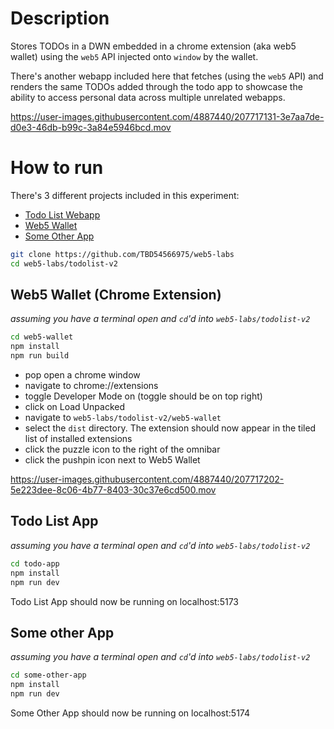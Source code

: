 # Description
Stores TODOs in a DWN embedded in a chrome extension (aka web5 wallet) using the `web5` API injected onto `window` by the wallet. 

There's another webapp included here that fetches (using the `web5` API) and renders the same TODOs added through the todo app to showcase the ability to access personal data across multiple unrelated webapps.



https://user-images.githubusercontent.com/4887440/207717131-3e7aa7de-d0e3-46db-b99c-3a84e5946bcd.mov



# How to run

There's 3 different projects included in this experiment:
* [Todo List Webapp](./todo-app/)
* [Web5 Wallet](./web5-wallet/)
* [Some Other App](./some-other-app)

```bash
git clone https://github.com/TBD54566975/web5-labs
cd web5-labs/todolist-v2
```

## Web5 Wallet (Chrome Extension)
_assuming you have a terminal open and `cd`'d into `web5-labs/todolist-v2`_

```bash
cd web5-wallet
npm install
npm run build
```

* pop open a chrome window
* navigate to chrome://extensions
* toggle Developer Mode on (toggle should be on top right)
* click on Load Unpacked
* navigate to `web5-labs/todolist-v2/web5-wallet`
* select the `dist` directory. The extension should now appear in the tiled list of installed extensions
* click the puzzle icon to the right of the omnibar
* click the pushpin icon next to Web5 Wallet



https://user-images.githubusercontent.com/4887440/207717202-5e223dee-8c06-4b77-8403-30c37e6cd500.mov



## Todo List App
_assuming you have a terminal open and `cd`'d into `web5-labs/todolist-v2`_

```bash
cd todo-app
npm install
npm run dev
```

Todo List App should now be running on localhost:5173

## Some other App
_assuming you have a terminal open and `cd`'d into `web5-labs/todolist-v2`_

```bash
cd some-other-app
npm install
npm run dev
```

Some Other App should now be running on localhost:5174
